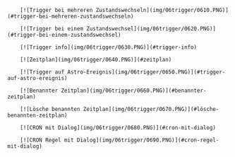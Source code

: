 		[![Trigger bei mehreren Zustandswechseln](img/06trigger/0610.PNG)](#trigger-bei-mehreren-zustandswechseln)

		[![Trigger bei einem Zustandswechsel](img/06trigger/0620.PNG)](#trigger-bei-einem-zustandswechsel)

		[![Trigger info](img/06trigger/0630.PNG)](#trigger-info)

		[![Zeitplan](img/06trigger/0640.PNG)](#zeitplan)

		[![Trigger auf Astro-Ereignis](img/06trigger/0650.PNG)](#trigger-auf-astro-ereignis)

		[![Benannter Zeitplan](img/06trigger/0660.PNG)](#benannter-zeitplan)

		[![Lösche benannten Zeitplan](img/06trigger/0670.PNG)](#lösche-benannten-zeitplan)

		[![CRON mit Dialog](img/06trigger/0680.PNG)](#cron-mit-dialog)

		[![CRON Regel mit Dialog](img/06trigger/0690.PNG)](#cron-regel-mit-dialog)
